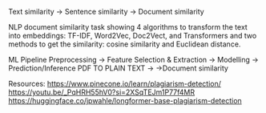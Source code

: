 Text similarity → Sentence similarity → Document similarity

NLP document similarity task showing 4 algorithms to transform the text into embeddings: TF-IDF, Word2Vec, Doc2Vect, and Transformers and two methods to get the similarity: cosine similarity and Euclidean distance.

ML Pipeline
Preprocessing → Feature Selection & Extraction → Modelling → Prediction/Inference
PDF TO PLAIN TEXT →  →Document similarity 

Resources:
https://www.pinecone.io/learn/plagiarism-detection/
https://youtu.be/_PqHRH55hV0?si=2XSqTEJm1P77f4MR
https://huggingface.co/jpwahle/longformer-base-plagiarism-detection

